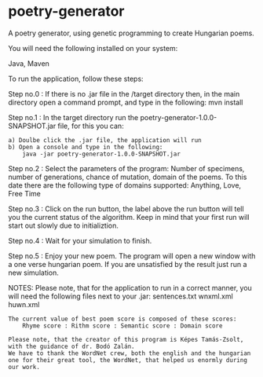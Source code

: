 # poetry-generator
A poetry generator, using genetic programming to create Hungarian poems.

You will need the following installed on your system:

Java, Maven

To run the application, follow these steps:

Step no.0 : 
	If there is no .jar file in the /target directory then, in the main directory open a command prompt, and type in the following:
		mvn install
		
Step no.1 :
	In the target directory run the poetry-generator-1.0.0-SNAPSHOT.jar file, for this you can:
	
	a) Doulbe click the .jar file, the application will run
	b) Open a console and type in the following:
		java -jar poetry-generator-1.0.0-SNAPSHOT.jar
		
Step no.2 :
	Select the parameters of the program:
		Number of specimens, number of generations, chance of mutation, domain of the poems. To this date there are the following type of domains supported: Anything, Love, Free Time
		
Step no.3 :
	Click on the run button, the label above the run button will tell you the current status of the algorithm. Keep in mind that your first run will start out slowly due to initializtion.
	
Step no.4 :
	Wait for your simulation to finish.
	
Step no.5 :
	Enjoy your new poem. The program will open a new window with a one verse hungarian poem. If you are unsatisfied by the result just run a new simulation.

NOTES:
	Please note, that for the application to run in a correct manner, you will need the following files next to your .jar:
		sentences.txt
		wnxml.xml
		huwn.xml
		
	The current value of best poem score is composed of these scores:
		Rhyme score : Rithm score : Semantic score : Domain score
		
	Please note, that the creator of this program is Képes Tamás-Zsolt, with the guidance of dr. Bodó Zalán.
	We have to thank the WordNet crew, both the english and the hungarian one for their great tool, the WordNet, that helped us enormly during our work. 